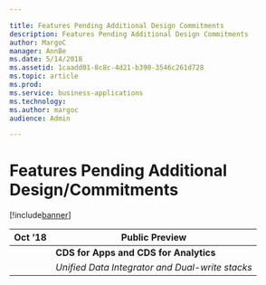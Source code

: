 ```yaml
---

title: Features Pending Additional Design Commitments
description: Features Pending Additional Design Commitments
author: MargoC
manager: AnnBe
ms.date: 5/14/2018
ms.assetid: 1caadd01-8c8c-4d21-b390-3546c261d728
ms.topic: article
ms.prod: 
ms.service: business-applications
ms.technology: 
ms.author: margoc
audience: Admin

---
```

#  Features Pending Additional Design/Commitments


[!include[banner](../../../../includes/banner.md)]

| Oct ’18 | **Public Preview**                              |
|---------|-------------------------------------------------|
|         | **CDS for Apps and CDS for Analytics**          |
|         | *Unified Data Integrator and Dual-write stacks* |

